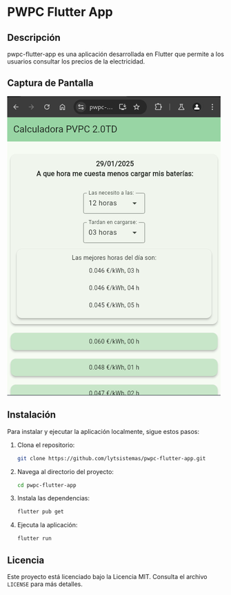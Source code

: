 # PWPC Flutter App

## Descripción
pwpc-flutter-app es una aplicación desarrollada en Flutter que permite a los usuarios consultar los precios de la electricidad.

## Captura de Pantalla
![Captura de Pantalla](flutter.png)

## Instalación
Para instalar y ejecutar la aplicación localmente, sigue estos pasos:

1. Clona el repositorio:
    ```bash
    git clone https://github.com/lytsistemas/pwpc-flutter-app.git
    ```
2. Navega al directorio del proyecto:
    ```bash
    cd pwpc-flutter-app
    ```
3. Instala las dependencias:
    ```bash
    flutter pub get
    ```
4. Ejecuta la aplicación:
    ```bash
    flutter run
    ```

## Licencia
Este proyecto está licenciado bajo la Licencia MIT. Consulta el archivo `LICENSE` para más detalles.


